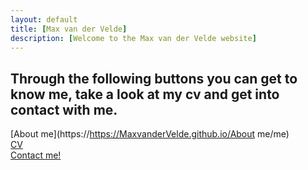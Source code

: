 ```yaml
---
layout: default
title: [Max van der Velde]
description: [Welcome to the Max van der Velde website]
---
```


## Through the following buttons you can get to know me, take a look at my cv and get into contact with me.

[About me](https://https://MaxvanderVelde.github.io/About me/me)                         
[CV](https://https://MaxvanderVelde.github.io/CV/CV)              
[Contact me!](mailto:m.e.vandervelde@uu.nl)
